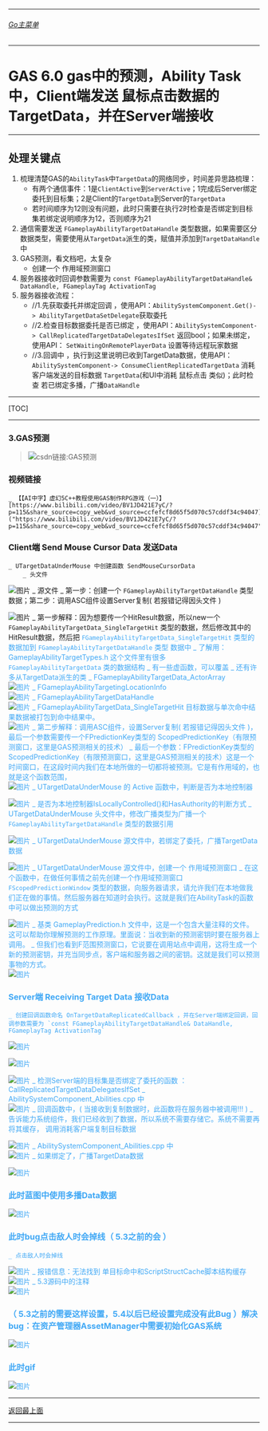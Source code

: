 ___________________________________________________________________________________________
###### [Go主菜单](../MainMenu.md)
___________________________________________________________________________________________

# GAS 6.0 gas中的预测，Ability Task中，Client端发送 鼠标点击数据的TargetData，并在Server端接收
___________________________________________________________________________________________
## 处理关键点
1. 梳理清楚GAS的`AbilityTask`中`TargetData`的网络同步，时间差异思路梳理：
    - 有两个通信事件：1是`ClientActive`到`ServerActive`；1完成后Server绑定委托到目标集；2是Client的`TargetData`到Server的`TargetData`
    - 若时间顺序为12则没有问题，此时只需要在执行2时检查是否绑定到目标集若绑定说明顺序为12，否则顺序为21
2. 通信需要发送 `FGameplayAbilityTargetDataHandle` 类型数据，如果需要区分数据类型，需要使用从`TargetData`派生的类，赋值并添加到`TargetDataHandle`中
3. GAS预测，看文档吧，太复杂
    - 创建一个 作用域预测窗口
4. 服务器接收时回调参数需要为 `const FGameplayAbilityTargetDataHandle& DataHandle, FGameplayTag ActivationTag`
5. 服务器接收流程：
    - //1.先获取委托并绑定回调 ，使用API：`AbilitySystemComponent.Get()-> AbilityTargetDataSetDelegate`获取委托
    - //2.检查目标数据委托是否已绑定 ，使用API：`AbilitySystemComponent-> CallReplicatedTargetDataDelegatesIfSet` 返回bool；如果未绑定，使用API： `SetWaitingOnRemotePlayerData` 设置等待远程玩家数据
    - //3.回调中 ，执行到这里说明已收到TargetData数据，使用API：`AbilitySystemComponent-> ConsumeClientReplicatedTargetData` 消耗客户端发送的目标数据 `TargetData`(和UI中消耗 鼠标点击 类似)；此时检查 若已绑定多播，广播`DataHandle`
___________________________________________________________________________________________

[TOC]

___________________________________________________________________________________________


### 3.GAS预测

> ![csdn链接:GAS预测]("https://blog.csdn.net/weixin_45455414/article/details/119884171?ops_request_misc=%257B%2522request%255Fid%2522%253A%2522172223990716800172520586%2522%252C%2522scm%2522%253A%252220140713.130102334..%2522%257D&request_id=172223990716800172520586&biz_id=0&utm_medium=distribute.pc_search_result.none_task_blog_2~all~sobaiduend~default_1_119884171_null_null.142")

### 视频链接
    _ 【【AI中字】虚幻5C++教程使用GAS制作RPG游戏（一）】 [https://www.bilibili.com/video/BV1JD421E7yC/?p=115&share_source=copy_web&vd_source=ccfefcf8d65f5d070c57cddf34c94047]("https://www.bilibili.com/video/BV1JD421E7yC/?p=115&share_source=copy_web&vd_source=ccfefcf8d65f5d070c57cddf34c94047")
### Client端 Send Mouse Cursor Data 发送Data
    _ UTargetDataUnderMouse 中创建函数 SendMouseCursorData
        _ 头文件
             
![图片](https://github.com/liyunlong618/LiYunLongKnowledgeLibrary/blob/main/UECPP/Models/GAS/GAS_2_Aura/DetailContent/Image/GAS_040/891325_102475.png?raw=true)
        _ 源文件
            _ 第一步：创建一个 `FGameplayAbilityTargetDataHandle` 类型数据；第二步：调用ASC组件设置Server复制( 若报错记得因头文件 )
                 
![图片](https://github.com/liyunlong618/LiYunLongKnowledgeLibrary/blob/main/UECPP/Models/GAS/GAS_2_Aura/DetailContent/Image/GAS_040/811042_38952.png?raw=true)
                _ 第一步解释：因为想要传一个HitResult数据，所以new一个 `FGameplayAbilityTargetData_SingleTargetHit` 类型的数据，然后修改其中的HitResult数据，然后把 <font color=#40A8F5>`FGameplayAbilityTargetData_SingleTargetHit` 类型的数据加到 `FGameplayAbilityTargetDataHandle` 类型 数据中
                    _ 了解用： GameplayAbilityTargetTypes.h 这个文件里有很多 `FGameplayAbilityTargetData` 类的数据结构
                        _ 有一些虚函数，可以覆盖
                        _ 还有许多从TargetData派生的类
                            _ FGameplayAbilityTargetData_ActorArray  
![图片](https://github.com/liyunlong618/LiYunLongKnowledgeLibrary/blob/main/UECPP/Models/GAS/GAS_2_Aura/DetailContent/Image/GAS_040/480671_485425.png?raw=true)
                            _ FGameplayAbilityTargetingLocationInfo  
![图片](https://github.com/liyunlong618/LiYunLongKnowledgeLibrary/blob/main/UECPP/Models/GAS/GAS_2_Aura/DetailContent/Image/GAS_040/949218_562035.png?raw=true)
                            _ FGameplayAbilityTargetDataHandle  
![图片](https://github.com/liyunlong618/LiYunLongKnowledgeLibrary/blob/main/UECPP/Models/GAS/GAS_2_Aura/DetailContent/Image/GAS_040/569426_221959.png?raw=true)
                            _ FGameplayAbilityTargetData_SingleTargetHit 目标数据与单次命中结果数据被打包到命中结果中。  
![图片](https://github.com/liyunlong618/LiYunLongKnowledgeLibrary/blob/main/UECPP/Models/GAS/GAS_2_Aura/DetailContent/Image/GAS_040/783397_236279.png?raw=true)
                _ 第二步解释：调用ASC组件，设置Server复制( 若报错记得因头文件 )，最后一个参数需要传一个FPredictionKey类型的 ScopedPredictionKey（有限预测窗口，这里是GAS预测相关的技术）
                    _ 最后一个参数：FPredictionKey类型的 ScopedPredictionKey（有限预测窗口，这里是GAS预测相关的技术）这是一个时间窗口，在这段时间内我们在本地所做的一切都将被预测。它是有作用域的，也就是这个函数范围，  
![图片](https://github.com/liyunlong618/LiYunLongKnowledgeLibrary/blob/main/UECPP/Models/GAS/GAS_2_Aura/DetailContent/Image/GAS_040/486895_199755.png?raw=true)
    _ UTargetDataUnderMouse 的 Active 函数中，判断是否为本地控制器
         
![图片](https://github.com/liyunlong618/LiYunLongKnowledgeLibrary/blob/main/UECPP/Models/GAS/GAS_2_Aura/DetailContent/Image/GAS_040/990165_848812.png?raw=true)
        _ 是否为本地控制器IsLocallyControlled()和HasAuthority的判断方式
    _ UTargetDataUnderMouse 头文件中，修改广播类型为广播一个 `FGameplayAbilityTargetDataHandle` 类型的数据引用
         
![图片](https://github.com/liyunlong618/LiYunLongKnowledgeLibrary/blob/main/UECPP/Models/GAS/GAS_2_Aura/DetailContent/Image/GAS_040/245424_547223.png?raw=true)
    _ UTargetDataUnderMouse 源文件中，若绑定了委托，广播TargetData数据
         
![图片](https://github.com/liyunlong618/LiYunLongKnowledgeLibrary/blob/main/UECPP/Models/GAS/GAS_2_Aura/DetailContent/Image/GAS_040/315942_110476.png?raw=true)
    _ UTargetDataUnderMouse 源文件中，创建一个 作用域预测窗口
        _ 在这个函数中，在做任何事情之前先创建一个作用域预测窗口 `FScopedPredictionWindow` 类型的数据，向服务器请求，请允许我们在本地做我们正在做的事情。然后服务器在知道时会执行。这就是我们在AbilityTask的函数中可以做出预测的方式
             
![图片](https://github.com/liyunlong618/LiYunLongKnowledgeLibrary/blob/main/UECPP/Models/GAS/GAS_2_Aura/DetailContent/Image/GAS_040/516757_895138.png?raw=true)
                _ 基类 GameplayPrediction.h 文件中，这是一个包含大量注释的文件。这可以帮助你理解预测的工作原理。里面说：当收到新的预测密钥时要在服务器上调用。
                    _ 但我们也看到F范围预测窗口，它说要在调用站点中调用，这将生成一个新的预测密钥，并充当同步点，客户端和服务器之间的密钥。这就是我们可以预测事物的方式。  
![图片](https://github.com/liyunlong618/LiYunLongKnowledgeLibrary/blob/main/UECPP/Models/GAS/GAS_2_Aura/DetailContent/Image/GAS_040/971638_838371.png?raw=true)
### Server端 Receiving Target Data 接收Data
    _ 创建回调函数命名 OnTargetDataReplicatedCallback ，并在Server端绑定回调，回调参数需要为 `const FGameplayAbilityTargetDataHandle& DataHandle, FGameplayTag ActivationTag`
         
![图片](https://github.com/liyunlong618/LiYunLongKnowledgeLibrary/blob/main/UECPP/Models/GAS/GAS_2_Aura/DetailContent/Image/GAS_040/809521_178922.png?raw=true)
         
![图片](https://github.com/liyunlong618/LiYunLongKnowledgeLibrary/blob/main/UECPP/Models/GAS/GAS_2_Aura/DetailContent/Image/GAS_040/133792_861878.png?raw=true)
     
![图片](https://github.com/liyunlong618/LiYunLongKnowledgeLibrary/blob/main/UECPP/Models/GAS/GAS_2_Aura/DetailContent/Image/GAS_040/372110_943666.png?raw=true)
        _ 检测Server端的目标集是否绑定了委托的函数 ： CallReplicatedTargetDataDelegatesIfSet
            _ AbilitySystemComponent_Abilities.cpp 中  
![图片](https://github.com/liyunlong618/LiYunLongKnowledgeLibrary/blob/main/UECPP/Models/GAS/GAS_2_Aura/DetailContent/Image/GAS_040/55581_133199.png?raw=true)
    _ 回调函数中，( 当接收到复制数据时，此函数将在服务器中被调用!!! )
        _ 告诉能力系统组件，我们已经收到了数据，所以系统不需要存储它。系统不需要再将其缓存， 调用消耗客户端复制目标数据
             
![图片](https://github.com/liyunlong618/LiYunLongKnowledgeLibrary/blob/main/UECPP/Models/GAS/GAS_2_Aura/DetailContent/Image/GAS_040/255497_959328.png?raw=true)
                _ AbilitySystemComponent_Abilities.cpp 中  
![图片](https://github.com/liyunlong618/LiYunLongKnowledgeLibrary/blob/main/UECPP/Models/GAS/GAS_2_Aura/DetailContent/Image/GAS_040/488770_652710.png?raw=true)
        _ 如果绑定了，广播TargetData数据
             
![图片](https://github.com/liyunlong618/LiYunLongKnowledgeLibrary/blob/main/UECPP/Models/GAS/GAS_2_Aura/DetailContent/Image/GAS_040/755264_905687.png?raw=true)
### 此时蓝图中使用多播Data数据
     
![图片](https://github.com/liyunlong618/LiYunLongKnowledgeLibrary/blob/main/UECPP/Models/GAS/GAS_2_Aura/DetailContent/Image/GAS_040/913650_446150.png?raw=true)
### 此时bug点击敌人时会掉线（ 5.3之前的会 ）
    _ 点击敌人时会掉线  
![图片](https://github.com/liyunlong618/LiYunLongKnowledgeLibrary/blob/main/UECPP/Models/GAS/GAS_2_Aura/DetailContent/Image/GAS_040/608285_412676.png?raw=true)
        _ 报错信息：无法找到 单目标命中和ScriptStructCache脚本结构缓存  
![图片](https://github.com/liyunlong618/LiYunLongKnowledgeLibrary/blob/main/UECPP/Models/GAS/GAS_2_Aura/DetailContent/Image/GAS_040/422477_571568.png?raw=true)
    _ 5.3源码中的注释  
![图片](https://github.com/liyunlong618/LiYunLongKnowledgeLibrary/blob/main/UECPP/Models/GAS/GAS_2_Aura/DetailContent/Image/GAS_040/412969_528607.png?raw=true)
### （ 5.3之前的需要这样设置，5.4以后已经设置完成没有此Bug ）解决bug：在资产管理器AssetManager中需要初始化GAS系统
     
![图片](https://github.com/liyunlong618/LiYunLongKnowledgeLibrary/blob/main/UECPP/Models/GAS/GAS_2_Aura/DetailContent/Image/GAS_040/447236_24879.png?raw=true)
### 此时gif 
 
![图片](https://github.com/liyunlong618/LiYunLongKnowledgeLibrary/blob/main/UECPP/Models/GAS/GAS_2_Aura/DetailContent/Image/GAS_040/533825_295885.gif?raw=true)

___________________________________________________________________________________________

[返回最上面](#Go主菜单)
___________________________________________________________________________________________